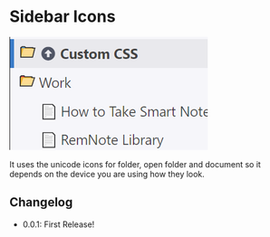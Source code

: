 # Sidebar Icons

![demo](./thumb.png)

It uses the unicode icons for folder, open folder and document so it depends on the device you are
using how they look.

## Changelog

- 0.0.1: First Release!
